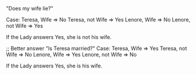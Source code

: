 "Does my wife lie?"

Case:
Teresa, Wife => No
Teresa, not Wife => Yes
Lenore, Wife => No
Lenore, not Wife => Yes

If the Lady answers Yes, she is not his wife.

;; Better answer
"Is Teresa married?"
Case:
Teresa, Wife => Yes
Teresa, not Wife => No
Lenore, Wife => Yes
Lenore, not Wife => No

If the Lady answers Yes, she is his wife.
